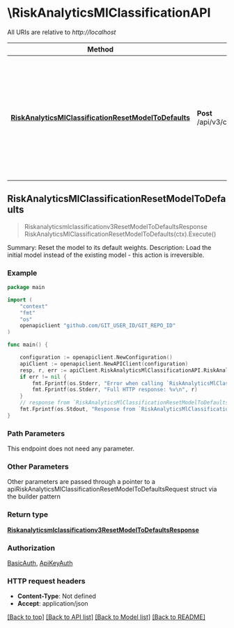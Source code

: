 # \RiskAnalyticsMlClassificationAPI

All URIs are relative to *http://localhost*

Method | HTTP request | Description
------------- | ------------- | -------------
[**RiskAnalyticsMlClassificationResetModelToDefaults**](RiskAnalyticsMlClassificationAPI.md#RiskAnalyticsMlClassificationResetModelToDefaults) | **Post** /api/v3/classification/ml/models/reset | Summary: Reset the model to its default weights. Description: Load the initial model instead of the existing model - this action is irreversible.



## RiskAnalyticsMlClassificationResetModelToDefaults

> Riskanalyticsmlclassificationv3ResetModelToDefaultsResponse RiskAnalyticsMlClassificationResetModelToDefaults(ctx).Execute()

Summary: Reset the model to its default weights. Description: Load the initial model instead of the existing model - this action is irreversible.

### Example

```go
package main

import (
	"context"
	"fmt"
	"os"
	openapiclient "github.com/GIT_USER_ID/GIT_REPO_ID"
)

func main() {

	configuration := openapiclient.NewConfiguration()
	apiClient := openapiclient.NewAPIClient(configuration)
	resp, r, err := apiClient.RiskAnalyticsMlClassificationAPI.RiskAnalyticsMlClassificationResetModelToDefaults(context.Background()).Execute()
	if err != nil {
		fmt.Fprintf(os.Stderr, "Error when calling `RiskAnalyticsMlClassificationAPI.RiskAnalyticsMlClassificationResetModelToDefaults``: %v\n", err)
		fmt.Fprintf(os.Stderr, "Full HTTP response: %v\n", r)
	}
	// response from `RiskAnalyticsMlClassificationResetModelToDefaults`: Riskanalyticsmlclassificationv3ResetModelToDefaultsResponse
	fmt.Fprintf(os.Stdout, "Response from `RiskAnalyticsMlClassificationAPI.RiskAnalyticsMlClassificationResetModelToDefaults`: %v\n", resp)
}
```

### Path Parameters

This endpoint does not need any parameter.

### Other Parameters

Other parameters are passed through a pointer to a apiRiskAnalyticsMlClassificationResetModelToDefaultsRequest struct via the builder pattern


### Return type

[**Riskanalyticsmlclassificationv3ResetModelToDefaultsResponse**](Riskanalyticsmlclassificationv3ResetModelToDefaultsResponse.md)

### Authorization

[BasicAuth](../README.md#BasicAuth), [ApiKeyAuth](../README.md#ApiKeyAuth)

### HTTP request headers

- **Content-Type**: Not defined
- **Accept**: application/json

[[Back to top]](#) [[Back to API list]](../README.md#documentation-for-api-endpoints)
[[Back to Model list]](../README.md#documentation-for-models)
[[Back to README]](../README.md)

